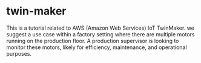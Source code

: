 # twin-maker
This is a tutorial related to AWS (Amazon Web Services) IoT TwinMaker.  we suggest a use case within a factory setting where there are multiple motors running on the production floor.  A production supervisor is looking to monitor these motors, likely for efficiency, maintenance, and operational purposes.
